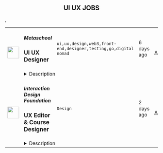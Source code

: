 <div align="center"><h2>UI UX JOBS</h2></div><table><tr>
                <td width="100" height="100" rowspan="2">
                    <img src="https://remoteok.com/assets/img/jobs/427925b8d5c2c46578632c3fc627a92b1675322140.peg" width="38px" height="auto">
                </td>
                <td width="300">
                    <h5>Metaschool</h5>
                    <h3>UI UX Designer</h3>
                </td>
                <td width="300">
                    <code>ui,ux,design,web3,front-end,designer,testing,go,digital nomad</code>
                </td>
                <td width="200">
                <text>6 days ago</text>
                </td>
                <td width="100" rowspan="2">
                <a href="https://remoteOK.com/remote-jobs/remote-ui-ux-designer-metaschool-188213" align="right" target="_blank">Apply</a>
                </td>
            </tr>
            <tr>
                <td colspan="3">
                <details><summary>Description</summary>
                <div>Metaschool is looking for a UI/UX Designer to join our team. We are on a mission to create an intuitive and user-friendly experience for our users, and we need your help to make it happen.<br><br>
</div><div>We're a decentralized, remote-first company with teammates based in Singapore, India, and Pakistan (for now ð). We are divided by borders but our common mission to help developers build and flourish in the web3 ecosystem has brought us very close. If you are in any timezone of Asia and are passionate about blockchain, web3, and education, we would love to have you onboard.<br><br>
</div><div>
<strong>Our Values</strong><br><br>
</div><ul>
<li>
<strong>Buidl dope shit!</strong> - We care about what you have built, not your degrees or FAANG experience.</li>
<li>
<strong>Stay weird -</strong>Â  Own yourself, be yourself! Diversity is our strength!</li>
<li>
<strong>Improve daily -</strong> Daily efforts compound. Donât underestimate them.</li>
<li>
<strong>Developers come first -</strong> We are building for devs. Put them first, always!</li>
<li>
<strong>Learners for life -</strong> Leave your ego outside, learn whenever you can.</li>
<li>
<strong>Collaborate to win -</strong> If you want to go far, collaborate and go with a team.</li>
</ul><div>
<strong>Key Responsibilities</strong><br><br>
</div><ul>
<li>Design and develop user interfaces for our web3 platform.</li>
<li>Create wireframes, mockups, and interactive prototypes to communicate design ideas.</li>
<li>Work closely with the product and development teams to ensure the final designs meet user needs and business goals.</li>
<li>Conduct user research and testing to gather feedback and improve the user experience.</li>
<li>Keep up to date with the latest design trends and technologies to ensure our platform stays modern and competitive.</li>
</ul><div>
<strong>Requirements</strong><br><br>
</div><ul>
<li>2+ years of experience in UI/UX design, with a portfolio of relevant work.</li>
<li>Strong understanding of web3 and blockchain technology.</li>
<li>Strong understanding of design principles and front-end technologies, such as HTML, CSS, and JavaScript.</li>
<li>Experience with design tools such as Figma, Sketch, Adobe XD, etc.</li>
<li>Strong problem-solving skills, attention to detail, and ability to work independently.</li>
<li>Strong communication and collaboration skills, as you will be working closely with a cross-functional team.</li>
<li>Bonus: experience with smart contract development and blockchain wallets like MetaMask, Trust Wallet.</li>
</ul><div>If any of the above doesnât apply to you and you still strongly feel you can do it. Donât let us stop you.. Apply for the opportunity.<br><br>
</div><div><strong>Perks</strong></div><div>At Metaschool, you will have exposure to product, business, growth, technology and everything in between. Additionally, you will get:<br><br>
</div><ul>
<li>Competitive Salary</li>
<li>Generous Equity</li>
<li>Health Insurance</li>
<li>Paid Time off</li>
<li>Macbook + Workstation Allowance</li>
<li>Multiple Tech subscription(s) to make your life easier</li>
<li>And an amazing bunch of weird frens!!</li>
</ul><div>We are so excited to see you around. Please reach out to us and weâd be happy to speak to you.</div><br/><br/>Please mention the word **ADVANTAGEOUS** and tag RNTIuMzcuNTcuMjI1 when applying to show you read the job post completely (#RNTIuMzcuNTcuMjI1). This is a beta feature to avoid spam applicants. Companies can search these words to find applicants that read this and see they're human.
                </details>
                </td>
            </tr>,<tr>
                <td width="100" height="100" rowspan="2">
                    <img src="https://wwr-pro.s3.amazonaws.com/logos/0017/2183/logo.gif" width="38px" height="auto">
                </td>
                <td width="300">
                    <h5>Interaction Design Foundation</h5>
                    <h3> UX Editor & Course Designer </h3>
                </td>
                <td width="300">
                    <code>Design</code>
                </td>
                <td width="200">
                <text>2 days ago</text>
                </td>
                <td width="100" rowspan="2">
                <a href="https://weworkremotely.com/remote-jobs/interaction-design-foundation-ux-editor-course-designer" align="right" target="_blank">Apply</a>
                </td>
            </tr>
            <tr>
                <td colspan="3">
                <details><summary>Description</summary>
                <img src="https://we-work-remotely.imgix.net/logos/0017/2183/logo.gif?ixlib=rails-4.0.0&w=50&h=50&dpr=2&fit=fill&auto=compress" />

<p>
  <strong>Headquarters:</strong> Denmark
    <br /><strong>URL:</strong> <a href="https://interaction-design.org">https://interaction-design.org</a>
</p>

<div>
<strong>Important: </strong>Please visit our Careers Page for further information <strong>and to apply</strong>: <a href="https://www.interaction-design.org/careers">https://www.interaction-design.org/careers</a>
</div><div>
<br>Are you a <strong>UX designer </strong>who loves design so much that you simply need to <strong>share your passion</strong> with others? Can you <strong>create and produce educational content that is compelling, engaging and inspirational?</strong>  Are you excited by the <strong>incredible potential and impact of online learning</strong> and would you like to <strong>use your expertise to increase the global impact </strong>of a company that educates, empowers and supports its members to deliver the best user experiences? <br><br>
</div><div><strong>Great! Then, read on! </strong></div><div><br></div><div>The Interaction Design Foundation (IxDF) is the <strong>biggest online design school globally</strong>. We're <strong>market leaders</strong> in online design education because <strong>the world's leading experts create our content</strong>, and because we specialize in design. </div><div><br></div><div>We’re proud to say we’ve put together an <strong>amazing organization</strong> where people support, inspire, and challenge each other every day. Not only that, but we also get up each day to build a <strong>better future for millions of people</strong> around the world. </div><div><br></div><div>We’re<strong> primarily a remote company</strong> with around 50 employees, spread across 30 countries, and the Leadership team and founders are headquartered in Dubai.  We’re growing fast and are set on course to <strong>grow even faster</strong>. But something’s missing. And we think it could be you. </div><div><br></div><div>This is where your<strong> passion for learning merges with your desire to create the highest-quality education materials and experience, </strong>helping the IxDF to fulfill its vision to become <strong>the best,</strong> <strong>most well-known and most prestigious design school in the world</strong> and a one-stop destination for designers to learn new skills<strong>. </strong>We know that greatness does not come from casual effort. We can only achieve our wildly ambitious goals if we consistently turn ideas into results. That’s why we need you to help create the best products that help people become better designers. </div><h1>What will you be doing?</h1><div>Ahead of you is a <strong>highly rewarding and enriching journey</strong> on which you will make an impact as you:<br><br>
</div><ul>
<li>Help create and improve <strong>world-class educational materials</strong> on topics such as UX, UI, Design Thinking and more—in the form of highly engaging articles, videos, design templates, portfolio exercises, and much more.</li>
<li>Be passionately user-centric so that the content you create smashes the needs of our designer community.</li>
<li>Help <strong>push the quality</strong> of our educational materials to new heights—<strong>exceeding the very best in both industry and academia</strong>. </li>
<li>Participate in the editorial processes behind creating courses for tens of thousands of designers worldwide. You’ll work with some of the <strong>world’s best instructors</strong> and create, as well as edit, video-based and text-based online courses.</li>
<li>
<strong>Use your editorial skills</strong> to help your colleagues grow and become better communicators, educators and writers; just as they will help you.</li>
<li>Support IxDF content writers, community managers and social media teams to <strong>bring a real UX designer’s perspective to all dimensions of our content, marketing and communication</strong>.</li>
</ul><h1>About You</h1><ul>
<li>You have at least 3 years of experience working in UX/UI design and have a keen sense of communication. So, you have <strong>up-to-date knowledge of what UX designers need to learn, upskill and grow their careers</strong>. </li>
<li>You have your finger on the pulse of what the UX community likes to read, watch and learn about, and you have the content-creation skills to <strong>produce the kind of material that the community craves</strong>.</li>
<li>
<strong>Communication is an art you live and breathe</strong>. You know how to reach into the lofty heights where abstract ideas live—and bring them down to “street level” so our students can hit the ground running with the valuable lessons you help them easily digest.</li>
<li>You are an <strong>expert wordsmith</strong> with an eagle eye for the tiniest details and a <strong>keen ear for flow</strong>. </li>
<li>You come up with ideas for visual content, such as video and graphics that will help make our content even more effective.</li>
<li>You are used to managing diverse responsibilities, and you are adept at dividing broad tasks into small, executable ones without losing sight of your overall goal. <strong>“Getting stuff done” is your middle name.</strong>
</li>
<li>You’re <strong>a practical idealist</strong>. You strive for perfection in everything you do, while understanding the delays that can come with waiting for something to be perfect. You know how to create great results through incremental quick wins and MVPs, and when to go all in to create something perfect.</li>
<li>You are <strong>results-driven</strong> and motivated by achievement and goals. <strong>Mediocrity gives you the chills</strong>.</li>
<li>You have experience translating design know-how into documentation or reference material for other designers, or for people outside the design world. </li>
<li>You know that you will only accomplish your goals <strong>through solid judgement, hard work and diligence</strong>.</li>
<li>You have <strong>strong social intelligence and empathy</strong>—and the ability to engage well with different types of people through writing.</li>
<li>You have a <strong>Bachelor’s or Master’s degree in User Experience</strong>, HCI, Information Technology, Communications or another related field—<em>or</em> you have enough industry experience in UI, UX and HCI.</li>
<li>
<strong>You speak and write in English with native fluency</strong>. And you can make your messages flow so well that whoever reads your work will be “right there” in the subject matter. As you know, the magic of any user experience is getting people to forget they’re even using a medium to reach you. </li>
</ul><div>
<br><strong>Bonus Points<br></strong><br>
</div><div>You get bonus points if you …<br><br>
</div><ul>
<li>Have experience as a design teacher, mentor, coach or facilitator.</li>
<li>Have your own blog or successful social media page where you create original content about UX and UI design.</li>
<li>Have contacts with, or ideas for top designers whom you think would be perfect for explaining their craft at IxDF.</li>
<li>Have strong opinions and thoughts on how you can make learning more engaging, fun and effective.</li>
<li>Have worked as an editor or created online courses.</li>
<li>Have experience with working remotely.</li>
</ul><div>
<strong><br>What can we offer?<br></strong><br>
</div><ul>
<li>A <strong>full-time position</strong>, within a remote first organization. </li>
<li>Work with a <strong>highly scalable business model </strong>where we’ve consistently created more than 50% growth year-on-year since 2013. Bootstrapped with zero investment capital but built purely on passion and consistency over time. </li>
<li>Work directly with the <strong>Director of Editorial where the distance between idea and execution is minimal.</strong>
</li>
<li>Work in a company culture where <strong>idealism meets high performance and excellence</strong>. You’ll need to be a practical idealist. As well-intentioned as they are, impractical idealists are counter-productive, whereas practical idealists make the world a better place.</li>
<li>Daily <strong>video-based contact</strong> with your colleagues from elsewhere on the planet, and you’ll get to meet them on team trips 1–2 times per year. </li>
<li>Work with people who have a <strong>hands-on attitude and a bias towards action</strong> as opposed to over-planning. </li>
<li>Get the <strong>satisfying responsibility of the full lifecycle</strong> from strategy and analysis all the way to execution. </li>
<li>Work in a <strong>highly agile organization with zero bureaucracy or corporate politics</strong> – but with a high level of orderliness and efficiency. </li>
<li>Have the chance to feel the impact of helping an ever-growing design education brand boost its outreach to <strong>empower and enrich the lives of many,  many more people</strong>. </li>
</ul>

<p><strong>To apply:</strong> <a href="https://weworkremotely.com/remote-jobs/interaction-design-foundation-ux-editor-course-designer">https://weworkremotely.com/remote-jobs/interaction-design-foundation-ux-editor-course-designer</a></p>

                </details>
                </td>
            </tr>,<tr>
                <td width="100" height="100" rowspan="2">
                    <img src="https://wwr-pro.s3.amazonaws.com/logos/0071/4150/logo.gif" width="38px" height="auto">
                </td>
                <td width="300">
                    <h5>A.Team</h5>
                    <h3> Senior Independent UX/UI Designer ($110-$190/hr)</h3>
                </td>
                <td width="300">
                    <code>Design</code>
                </td>
                <td width="200">
                <text>455 days ago</text>
                </td>
                <td width="100" rowspan="2">
                <a href="https://weworkremotely.com/remote-jobs/a-team-senior-independent-ux-ui-designer-110-190-hr" align="right" target="_blank">Apply</a>
                </td>
            </tr>
            <tr>
                <td colspan="3">
                <details><summary>Description</summary>
                <img src="https://we-work-remotely.imgix.net/logos/0071/4150/logo.gif?ixlib=rails-4.0.0&w=50&h=50&dpr=2&fit=fill&auto=compress" />

<p>
  <strong>Headquarters:</strong> NYC, SF, and TLV
    <br /><strong>URL:</strong> <a href="https://build.a.team/viaweworkremotely">https://build.a.team/viaweworkremotely</a>
</p>

<div>
<a href="https://build.a.team/wwrdesignerfasttrack">A·Team</a> is a VC-backed, stealth, application-only home on the internet for senior UX/UI designers (along with developers &amp; product folks) to team up with the hand-picked, high-growth companies on their next big thing. <br><br>After talking with hundreds of independent engineers, designers, and product folks, we heard over and over that finding vetted, high-quality, consistent clients is hard, and projects are often too small to be rewarding. A·Team matches small teams of the most talented builders in the world with companies backed by a16z, YC, Softbank, General Catalyst, etc. on a contract basis for many of their most important initiatives. We quietly launched in May 2020, and have helped A·Teamers earn $11.4+ million since.<br><br>As part of A·Team, you can expect:</div><ul>
<li>
<strong>High-paying, meaningful UX/UI design missions with the most audacious companies</strong> sent your way; generally $110-$190/hr, with vetted, fascinating clients doing work that matters. We're picky about who we partner with; new clients only come in via trusted referral. We've worked with Lyft, McGraw Hill, ClearCo, irl.com, the former CEO of Waze, the leading vaccine production software, several new unicorns we can't say here, and dozens of startups backed by a16z/YC/Softbank/etc.</li>
<li>
<strong>Work alongside friends old &amp; new: </strong>our niche is small/diverse product teams, since clients with larger budgets and higher-impact work tell us they want teams, not individuals. Of course, we keep friends together whenever we can.</li>
<li>
<strong>Full autonomy:</strong> say "no" to things that don't excite you. The most talented builders often juggle a few things at once, so there's never pressure to join an A·Team mission if you don't have the bandwidth. If we're no longer a fit, it's easy to leave or pause too. </li>
<li>
<strong>Small, curated, off-the-record gatherings:</strong> for conversations hard to have elsewhere. Long-term, we're creating micro-communities for the world's top builders to become friends around the things they care about.</li>
<li>
<strong>Keep 100% of what you earn: </strong>if you charge $130/hr, you get $130/hr. A·Team makes money by charging a small, flat, transparent platform fee on <em>top</em> of your rate.</li>
</ul><div>
<br><strong>How to apply:<br></strong>Go here: <a href="https://build.a.team/wwrdesignerfasttrack">https://build.a.team/wwrdesignerfasttrack</a> + mention WWR under how you heard about A·Team. No resume or cover letter needed; we respect your time so the application is short. We're also much more interested in seeing what you've made, and excited to chat more if there’s a fit.<br><strong><br>What you’ll do:</strong>
</div><ul>
<li>Once part of A.Team, you’ll regularly be invited to be the lead designer for impactful missions that match your interests, which you can accept or decline. Take your pick from early-stage incubations with world-class founders, to fast-growing super-funded companies, to old-school non-tech incumbents looking to build as a tech giant would.</li>
<li>Missions usually involve building an ambitious piece of software from 0 to 1 as part of a small 3-4 person team. </li>
<li>You’ll be paid to scope it out, give the client options, guide strategy, and execute on the selected solution. Sometimes the client has a clear vision, sometimes not; which is why A.Team builders tend to be senior folks who can work together to find the right direction. </li>
</ul><div>
<br><strong>Who A</strong>·<strong>Team is for:</strong>
</div><ul>
<li>Senior UX/UI Designers who left large companies and high-growth startups to pursue their craft with autonomy.</li>
<li>Those who prefer consistent contract work over a full-time role, who want to create a variety of new products alongside other top-tier builders.</li>
<li>The majority of A.Teamers spend most of their time doing independent work, but a sizeable percentage are either employed full-time (but testing out client work), bootstrapping a side project, or looking for their next big thing.</li>
</ul><div>
<br><strong>Who A</strong>·<strong>Team is </strong><strong><em>not</em></strong><strong> for:</strong>
</div><ul>
<li>People looking for small gigs.</li>
<li>Folks looking to build simple wordpress/wix/squarespace-style websites.</li>
<li>Those still early in their careers and recent university/bootcamp grads (at least not yet).</li>
</ul><div>
<br><strong>Our long-term vision:<br></strong><a href="https://build.a.team/wwrdesignerfasttrack">A·Team</a> is a new type of company for a new kind of independent software builders. We call them "unhirables": people who traditional companies couldn’t hire full-time even if they wanted to, but who want to do their most meaningful work with their favorite people in small, autonomous, distributed expert teams. </div><div>
<br>To help us secure amazing missions, we raised $5 million+ (not public, yet) from NFX, Village Global, and Box Group, along with the former CEO of Upwork, the founders of Fiverr and Lemonade, Apple's Global Head of Recruiting, YC Partner Aaron Harris, Wharton's Adam Grant, and Duke's Dan Ariely.</div>

<p><strong>To apply:</strong> <a href="https://weworkremotely.com/remote-jobs/a-team-senior-independent-ux-ui-designer-110-190-hr">https://weworkremotely.com/remote-jobs/a-team-senior-independent-ux-ui-designer-110-190-hr</a></p>

                </details>
                </td>
            </tr>,<tr>
                <td width="100" height="100" rowspan="2">
                    <img src="https://remotive.com/job/986276/logo" width="38px" height="auto">
                </td>
                <td width="300">
                    <h5>A.Team</h5>
                    <h3>Senior Independent UX/UI Designer</h3>
                </td>
                <td width="300">
                    <code>go,ui,ux,wordpress</code>
                </td>
                <td width="200">
                <text>29 days ago</text>
                </td>
                <td width="100" rowspan="2">
                <a href="https://remotive.com/remote-jobs/design/senior-independent-ux-ui-designer-986276" align="right" target="_blank">Apply</a>
                </td>
            </tr>
            <tr>
                <td colspan="3">
                <details><summary>Description</summary>
                <p style="text-size-adjust: 100%; overflow-wrap: break-word;"><a href="https://build.a.team/remotivedesignerreferral" rel="nofollow">A·Team</a> is a VC-backed, stealth, application-only home on the internet for Senior Independent UX/UI Designers (along with developers &amp; product managers) to team up with hand-picked, high-growth companies on their next big thing. </p>
<p style="text-size-adjust: 100%; overflow-wrap: break-word;">After talking with hundreds of independent engineers, designers, and product folks, we heard over and over that finding vetted, high-quality, consistent clients is hard, and projects are often too small to be rewarding. A·Team matches small teams of the most talented builders in the world with companies backed by a16z, YC, Softbank, General Catalyst, etc. on a contract basis for many of their most important initiatives. We quietly launched in May 2020, and have helped A·Teamers earn $11.4+ million since.</p>
<p dir="ltr" style="margin-top: 12pt; margin-bottom: 12pt; line-height: 1.38;"><span style="font-variant-numeric: normal; font-variant-east-asian: normal; vertical-align: baseline;"><em>As part of A·Team, you can expect:</em></span></p>
<ul style="padding-inline-start: 48px;">
<li><span style="font-weight: 600; color: #000000; letter-spacing: 0.75px;">High-paying, meaningful missions with the most audacious companies</span> sent your way; generally $110-$190/hr, with vetted, fascinating clients doing work that matters. We're picky about who we partner with; new clients only come in via trusted referral. We've worked with Lyft, McGraw Hill, ClearCo, irl.com, the former CEO of Waze, the leading vaccine production software, several new unicorns we can't say here, and dozens of startups backed by a16z/YC/Softbank/etc.</li>
<li><span style="font-weight: 600; color: #000000; letter-spacing: 0.75px;">Work alongside friends old &amp; new: </span>our niche is small/diverse product teams, since clients with larger budgets and higher-impact work tell us they want teams, not individuals. Of course, we keep friends together whenever we can.</li>
<li><span style="font-weight: 600; color: #000000; letter-spacing: 0.75px;">Full autonomy:</span> say "no" to things that don't excite you. The most talented builders often juggle a few things at once, so there's never pressure to join an A·Team mission if you don't have the bandwidth. If we're no longer a fit, it's easy to leave or pause too. </li>
<li><span style="font-weight: 600; color: #000000; letter-spacing: 0.75px;">Small, curated, off-the-record gatherings:</span> for conversations hard to have elsewhere. Long-term, we're creating micro-communities for the world's top builders to become friends around the things they care about.</li>
<li><span style="font-weight: 600; color: #000000; letter-spacing: 0.75px;">Keep 100% of what you earn: </span>if you charge $130/hr, you get $130/hr. A·Team makes money by charging a small, flat, transparent platform fee on <em>top</em> of your rate.</li>
</ul>
<p dir="ltr" style="margin-top: 12pt; margin-bottom: 12pt; line-height: 1.38;"><span style="font-variant-numeric: normal; font-variant-east-asian: normal; vertical-align: baseline;"><span style="font-weight: 600; color: #000000; letter-spacing: 0.75px;">How to apply:</span></span></p>
<p dir="ltr" style="margin-top: 12pt; margin-bottom: 12pt; line-height: 1.38;"><span style="font-variant-numeric: normal; font-variant-east-asian: normal; vertical-align: baseline;">Go here: <a href="https://build.a.team/remotivedesignerreferral" rel="nofollow">https://build.a.team/remotivedesignerreferral</a> + mention Remotive. </span>No resume or cover letter needed; we respect your time so the application is short. We're also much more interested in seeing what you've made, and excited to chat more if there’s a fit.</p>
<p dir="ltr" style="margin-top: 12pt; margin-bottom: 12pt; line-height: 1.38;"><span style="font-variant-numeric: normal; font-variant-east-asian: normal; vertical-align: baseline;"><span style="font-weight: 600; color: #000000; letter-spacing: 0.75px;">What you’ll do:</span></span></p>
<ul style="padding-inline-start: 48px;">
<li dir="ltr" style="list-style-type: disc; font-variant-numeric: normal; font-variant-east-asian: normal; vertical-align: baseline;">
<p dir="ltr" style="margin-top: 12pt; margin-bottom: 0pt; line-height: 1.38;"><span style="font-variant-numeric: normal; font-variant-east-asian: normal; vertical-align: baseline;">Once part of A.Team, you’ll regularly be invited to impactful missions that match your interests, which you can accept or decline. Take your pick from early-stage incubations with world-class founders, to fast-growing super-funded companies, to old school non-tech incumbents looking to build as a tech giant would</span></p>
</li>
<li dir="ltr" style="list-style-type: disc; font-variant-numeric: normal; font-variant-east-asian: normal; vertical-align: baseline;">
<p dir="ltr" style="margin-top: 0pt; margin-bottom: 0pt; line-height: 1.38;"><span style="font-variant-numeric: normal; font-variant-east-asian: normal; vertical-align: baseline;">Missions usually involve building an ambitious piece of software from 0 to 1 as part of a small 3-4 person team. </span></p>
</li>
<li dir="ltr" style="list-style-type: disc; font-variant-numeric: normal; font-variant-east-asian: normal; vertical-align: baseline;">
<p dir="ltr" style="margin-top: 0pt; margin-bottom: 12pt; line-height: 1.38;"><span style="font-variant-numeric: normal; font-variant-east-asian: normal; vertical-align: baseline;">You’ll be paid to scope it out, give the client options, guide strategy, and execute on the selected solution. Sometimes the client has a clear vision, sometimes not; which is why A.Team builders tend to be senior folks who can work together to find the right direction. </span></p>
</li>
</ul>
<p dir="ltr" style="margin-top: 12pt; margin-bottom: 12pt; line-height: 1.38;"><span style="font-weight: 600; color: #000000; letter-spacing: 0.75px;"><span style="font-variant-numeric: normal; font-variant-east-asian: normal; vertical-align: baseline;">Who A</span><span style="font-variant-numeric: normal; font-variant-east-asian: normal; vertical-align: baseline;">·</span><span style="font-variant-numeric: normal; font-variant-east-asian: normal; vertical-align: baseline;">Team is for:</span></span></p>
<ul style="padding-inline-start: 48px;">
<li dir="ltr" style="list-style-type: disc; font-variant-numeric: normal; font-variant-east-asian: normal; vertical-align: baseline;">
<p dir="ltr" style="margin-top: 12pt; margin-bottom: 0pt; line-height: 1.38;"><span style="font-variant-numeric: normal; font-variant-east-asian: normal; vertical-align: baseline;">Senior UX/UI Designers who left large companies and high-growth startups to pursue their craft with autonomy.</span></p>
</li>
<li dir="ltr" style="list-style-type: disc; font-variant-numeric: normal; font-variant-east-asian: normal; vertical-align: baseline;">
<p dir="ltr" style="margin-top: 0pt; margin-bottom: 0pt; line-height: 1.38;"><span style="font-variant-numeric: normal; font-variant-east-asian: normal; vertical-align: baseline;">Those who prefer consistent contract work over a full-time role, who want to create a variety of new products alongside other top-tier builders.</span></p>
</li>
<li dir="ltr" style="list-style-type: disc; font-variant-numeric: normal; font-variant-east-asian: normal; vertical-align: baseline;">
<p dir="ltr" style="margin-top: 0pt; margin-bottom: 12pt; line-height: 1.38;"><span style="font-variant-numeric: normal; font-variant-east-asian: normal; vertical-align: baseline;">The majority of A.Teamers spend most of their time doing independent work, but a sizeable percentage are either employed full-time (but testing out client work), bootstrapping a side project, or looking for their next big thing</span></p>
</li>
</ul>
<p dir="ltr" style="margin-top: 12pt; margin-bottom: 12pt; line-height: 1.38;"><span style="font-weight: 600; color: #000000; letter-spacing: 0.75px;"><span style="font-variant-numeric: normal; font-variant-east-asian: normal; vertical-align: baseline;">Who A</span><span style="font-variant-numeric: normal; font-variant-east-asian: normal; vertical-align: baseline;">·</span><span style="font-variant-numeric: normal; font-variant-east-asian: normal; vertical-align: baseline;">Team is </span><span style="font-variant-numeric: normal; font-variant-east-asian: normal; vertical-align: baseline;">not</span><span style="font-variant-numeric: normal; font-variant-east-asian: normal; vertical-align: baseline;"> for:</span></span></p>
<ul style="padding-inline-start: 48px;">
<li dir="ltr" style="list-style-type: disc; font-variant-numeric: normal; font-variant-east-asian: normal; vertical-align: baseline;">
<p dir="ltr" style="margin-top: 12pt; margin-bottom: 0pt; line-height: 1.38;"><span style="font-variant-numeric: normal; font-variant-east-asian: normal; vertical-align: baseline;">People looking for small gigs</span></p>
</li>
<li dir="ltr" style="list-style-type: disc; font-variant-numeric: normal; font-variant-east-asian: normal; vertical-align: baseline;">
<p dir="ltr" style="margin-top: 0pt; margin-bottom: 0pt; line-height: 1.38;"><span style="font-variant-numeric: normal; font-variant-east-asian: normal; vertical-align: baseline;">Folks looking to build simple wordpress/wix/squarespace-style websites</span></p>
</li>
<li dir="ltr" style="list-style-type: disc; font-variant-numeric: normal; font-variant-east-asian: normal; vertical-align: baseline;">
<p dir="ltr" style="margin-top: 0pt; margin-bottom: 12pt; line-height: 1.38;"><span style="font-variant-numeric: normal; font-variant-east-asian: normal; vertical-align: baseline;">Those still early in their careers and recent university/bootcamp grads (at least not yet)</span></p>
</li>
</ul>
<p dir="ltr" style="margin-top: 12pt; margin-bottom: 12pt; line-height: 1.38;"><span style="font-variant-numeric: normal; font-variant-east-asian: normal; vertical-align: baseline;"><span style="font-weight: 600; color: #000000; letter-spacing: 0.75px;">Our long-term vision:</span></span></p>
<p dir="ltr" style="margin-top: 12pt; margin-bottom: 12pt; line-height: 1.38;"><span style="font-variant-numeric: normal; font-variant-east-asian: normal; vertical-align: baseline;"><a href="https://build.a.team/remotivedesignerreferral" rel="nofollow">A·Team</a> is a new type of company for a new kind of independent software builder. We call them "unhirables": people who traditional companies couldn’t hire full-time even if they wanted to, but who want to do their most meaningful work with their favorite people in small, autonomous, distributed expert teams. </span></p>
<p dir="ltr" style="margin-top: 12pt; margin-bottom: 12pt; line-height: 1.38;"><span style="font-variant-numeric: normal; font-variant-east-asian: normal; vertical-align: baseline;">To help us secure amazing missions, we raised $5 million+ (not public, yet) from NFX, Village Global, and Box Group, along with the former CEO of Upwork, the founders of Fiverr and Lemonade, Apple's Global Head of Recruiting, YC Partner Aaron Harris, Wharton's Adam Grant, and Duke's Dan Ariely.</span></p>
<img src="https://remotive.com/job/track/986276/blank.gif?source=public_api" alt=""/>
                </details>
                </td>
            </tr></table>